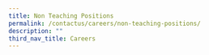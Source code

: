 ```yaml
---
title: Non Teaching Positions
permalink: /contactus/careers/non-teaching-positions/
description: ""
third_nav_title: Careers
---
```

